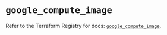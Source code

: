 # `google_compute_image`

Refer to the Terraform Registry for docs: [`google_compute_image`](https://registry.terraform.io/providers/hashicorp/google/5.18.0/docs/resources/compute_image).
